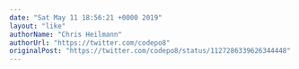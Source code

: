 ```yaml
---
date: "Sat May 11 18:56:21 +0000 2019"
layout: "like"
authorName: "Chris Heilmann"
authorUrl: "https://twitter.com/codepo8"
originalPost: "https://twitter.com/codepo8/status/1127286339626344448"
---
```

